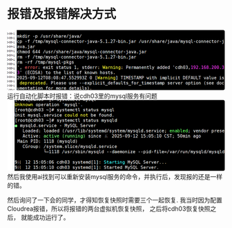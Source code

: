 # 报错及报错解决方式
![](img/5334c2d1f47c2ba3e2af2ff5aa8317c6.png)
运行自动化脚本时报错：说cdh03里的mysql服务有问题
![](img/QQ_1757666907942.png)
然后我使用ai找到可以重新安装mysql服务的命令，并执行后，发现报的还是一样的错。

然后询问了一下会的同学，才得知恢复快照时需要三个一起恢复.
我当时因为配置Cloudrea报错，所以将报错的两台虚拟机恢复快照，
之后将cdh03恢复快照之后，
就能成功运行了。

